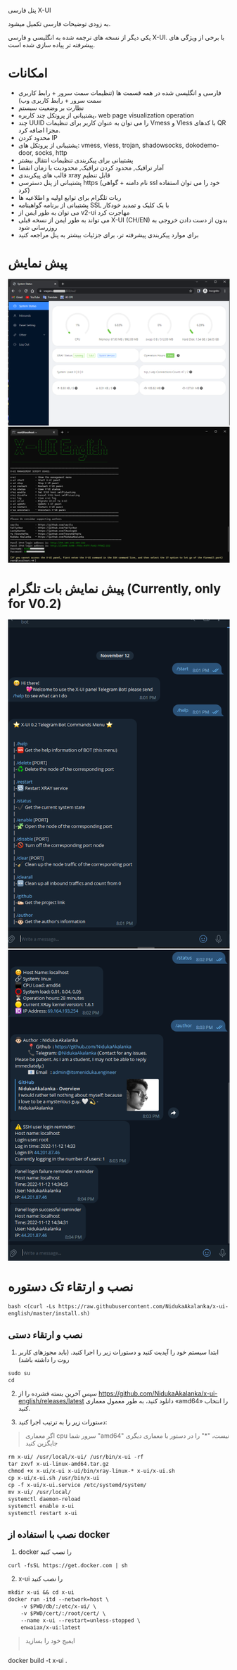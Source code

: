 پنل فارسی X-UI

به زودی توضیحات فارسی تکمیل میشود.


یکی دیگر از نسخه های ترجمه شده به انگلیسی و فارسی X-UI. با برخی از ویژگی های پیشرفته تر پیاده سازی شده است.


# امکانات

- فارسی و انگلیسی شده در همه قسمت ها (تنظیمات سمت سرور + رابط کاربری سمت سرور + رابط کاربری وب)
- نظارت بر وضعیت سیستم
- پشتیبانی از پروتکل چند کاربره، web page visualization operation
- چند UUID را می توان به عنوان کاربر برای تنظیمات Vmess و Vless با کدهای QR مجزا اضافه کرد.
- محدود کردن IP
- پشتیبانی از پروتکل های: vmess, vless, trojan, shadowsocks, dokodemo-door, socks, http
- پشتیبانی برای پیکربندی تنظیمات انتقال بیشتر
- آمار ترافیک, محدود کردن ترافیک, محدودیت با زمان انقضا 
- قالب های پیکربندی xray قابل تنظیم
- پشتیبانی از پنل دسترسی https (نام دامنه + گواهی ssl خود را می توان استفاده کرد)
- ربات تلگرام برای توابع اولیه و اطلاعیه ها
- پشتیبانی از برنامه گواهینامه SSL با یک کلیک و تمدید خودکار
- می توان به طور ایمن از v2-ui مهاجرت کرد 
- می تواند به طور ایمن از نسخه قبلی X-UI (CH/EN) بدون از دست دادن خروجی به روزرسانی شود
- برای موارد پیکربندی پیشرفته تر، برای جزئیات بیشتر به پنل مراجعه کنید

# پیش نمایش
![](media/Web.png)
![](media/PostInstallation.png)
# پیش نمایش بات تلگرام (Currently, only for V0.2)
![](media/TGBot1.PNG)![](media/TGBot2.PNG)

# نصب و ارتقاء تک دستوره

```
bash <(curl -Ls https://raw.githubusercontent.com/NidukaAkalanka/x-ui-english/master/install.sh)
````
## نصب و ارتقاء دستی

1. ابتدا سیستم خود را آپدیت کنید و دستورات زیر را اجرا کنید. (باید مجوزهای کاربر روت را داشته باشد)
```` 
sudo su
cd
````
2. سپس آخرین بسته فشرده را از https://github.com/NidukaAkalanka/x-ui-english/releases/latest دانلود کنید، به طور معمول معماری «amd64» را انتخاب کنید.

3. دستورات زیر را به ترتیب اجرا کنید:

> اگر معماری cpu سرور شما "amd64" نیست، "*" را در دستور با معماری دیگری جایگزین کنید
````
rm x-ui/ /usr/local/x-ui/ /usr/bin/x-ui -rf
tar zxvf x-ui-linux-amd64.tar.gz
chmod +x x-ui/x-ui x-ui/bin/xray-linux-* x-ui/x-ui.sh
cp x-ui/x-ui.sh /usr/bin/x-ui
cp -f x-ui/x-ui.service /etc/systemd/system/
mv x-ui/ /usr/local/
systemctl daemon-reload
systemctl enable x-ui
systemctl restart x-ui
````

## نصب با استفاده از docker
1. docker را نصب کنید

```shell
curl -fsSL https://get.docker.com | sh
````
2. x-ui را نصب کنید
```shell
mkdir x-ui && cd x-ui
docker run -itd --network=host \
    -v $PWD/db/:/etc/x-ui/ \
    -v $PWD/cert/:/root/cert/ \
    --name x-ui --restart=unless-stopped \
    enwaiax/x-ui:latest
````

> ایمیج خود را بسازید
> ```shell
docker build -t x-ui .
````

